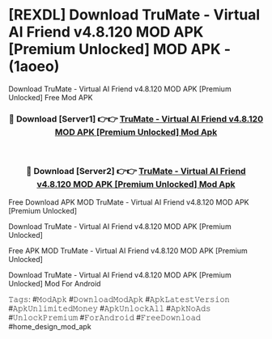 # [REXDL] Download TruMate - Virtual AI Friend v4.8.120 MOD APK [Premium Unlocked] MOD APK - (1aoeo)
Download TruMate - Virtual AI Friend v4.8.120 MOD APK [Premium Unlocked] Free Mod APK

<div align="center">
<h3>🔴 Download [Server1] 👉👉 <a href="https://apk-comot.site?title=TruMate_-_Virtual_AI_Friend_v4.8.120_MOD_APK_[Premium_Unlocked]">TruMate - Virtual AI Friend v4.8.120 MOD APK [Premium Unlocked] Mod Apk</a></h3><br>

<h3>🔴 Download [Server2] 👉👉 <a href="https://apk-comot.site?title=TruMate_-_Virtual_AI_Friend_v4.8.120_MOD_APK_[Premium_Unlocked]">TruMate - Virtual AI Friend v4.8.120 MOD APK [Premium Unlocked] Mod Apk</a></h3>
</div>


Free Download APK MOD TruMate - Virtual AI Friend v4.8.120 MOD APK [Premium Unlocked]

Download TruMate - Virtual AI Friend v4.8.120 MOD APK [Premium Unlocked] 

Free APK MOD TruMate - Virtual AI Friend v4.8.120 MOD APK [Premium Unlocked] 

Download TruMate - Virtual AI Friend v4.8.120 MOD APK [Premium Unlocked] Mod For Android

𝚃𝚊𝚐𝚜: #𝙼𝚘𝚍𝙰𝚙𝚔 #𝙳𝚘𝚠𝚗𝚕𝚘𝚊𝚍𝙼𝚘𝚍𝙰𝚙𝚔 #𝙰𝚙𝚔𝙻𝚊𝚝𝚎𝚜𝚝𝚅𝚎𝚛𝚜𝚒𝚘𝚗 #𝙰𝚙𝚔𝚄𝚗𝚕𝚒𝚖𝚒𝚝𝚎𝚍𝙼𝚘𝚗𝚎𝚢 #𝙰𝚙𝚔𝚄𝚗𝚕𝚘𝚌𝚔𝙰𝚕𝚕 #𝙰𝚙𝚔𝙽𝚘𝙰𝚍𝚜 #𝚄𝚗𝚕𝚘𝚌𝚔𝙿𝚛𝚎𝚖𝚒𝚞𝚖 #𝙵𝚘𝚛𝙰𝚗𝚍𝚛𝚘𝚒𝚍 #𝙵𝚛𝚎𝚎𝙳𝚘𝚠𝚗𝚕𝚘𝚊𝚍 #home_design_mod_apk